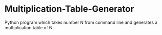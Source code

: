 # Multiplication-Table-Generator
Python program which takes number N from command line and generates a multiplication table of N
